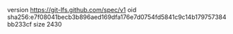 version https://git-lfs.github.com/spec/v1
oid sha256:e7f08041becb3b896aed169dfa176e7d0754fd5841c9c14b179757384bb233cf
size 2430
